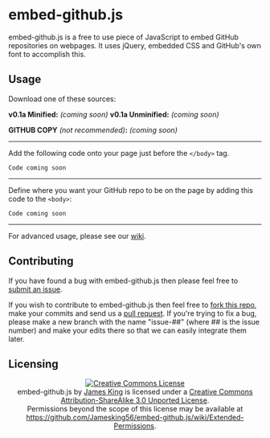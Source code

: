 # embed-github.js
embed-github.js is a free to use piece of JavaScript to embed GitHub repositories on webpages. It uses jQuery, embedded CSS and GitHub's own font to accomplish this.

## Usage
Download one of these sources:

**v0.1a Minified:** *(coming soon)*
**v0.1a Unminified:** *(coming soon)*

**GITHUB COPY** *(not recommended)***:** *(coming soon)*

----
Add the following code onto your page just before the `</body>` tag.

`Code coming soon`

----
Define where you want your GitHub repo to be on the page by adding this code to the `<body>`:

`Code coming soon`

----
For advanced usage, please see our [wiki](https://github.com/Jamesking56/embed-github.js/wiki).

## Contributing
If you have found a bug with embed-github.js then please feel free to [submit an issue](https://github.com/Jamesking56/embed-github.js/issues).

If you wish to contribute to embed-github.js then feel free to [fork this repo](https://github.com/Jamesking56/embed-github.js/fork), make your commits and send us a [pull request](https://github.com/Jamesking56/embed-github.js/pulls/new). If you're trying to fix a bug, please make a new branch with the name "issue-##" (where ## is the issue number) and make your edits there so that we can easily integrate them later.

## Licensing
<center><a rel="license" href="http://creativecommons.org/licenses/by-sa/3.0/deed.en_US"><img alt="Creative Commons License" style="border-width:0" src="http://i.creativecommons.org/l/by-sa/3.0/88x31.png" /></a><br /><span xmlns:dct="http://purl.org/dc/terms/" property="dct:title">embed-github.js</span> by <a xmlns:cc="http://creativecommons.org/ns#" href="http://www.jamesking56.co.uk" property="cc:attributionName" rel="cc:attributionURL">James King</a> is licensed under a <a rel="license" href="http://creativecommons.org/licenses/by-sa/3.0/deed.en_US">Creative Commons Attribution-ShareAlike 3.0 Unported License</a>.<br />Permissions beyond the scope of this license may be available at <a xmlns:cc="http://creativecommons.org/ns#" href="https://github.com/Jamesking56/embed-github.js/wiki/Extended-Permissions" rel="cc:morePermissions">https://github.com/Jamesking56/embed-github.js/wiki/Extended-Permissions</a>.</center>